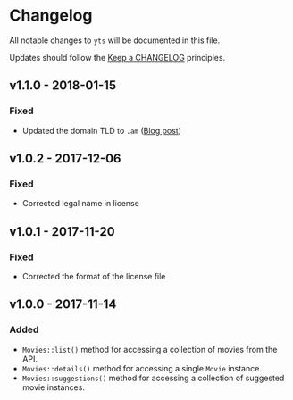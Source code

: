 # Changelog

All notable changes to `yts` will be documented in this file.

Updates should follow the [Keep a CHANGELOG](http://keepachangelog.com/) principles.

## v1.1.0 - 2018-01-15

### Fixed
- Updated the domain TLD to `.am` ([Blog post](https://yts.am/blog/yts-am-new-domain-name-for-yts-yify-website))

## v1.0.2 - 2017-12-06

### Fixed
- Corrected legal name in license

## v1.0.1 - 2017-11-20

### Fixed
- Corrected the format of the license file

## v1.0.0 - 2017-11-14

### Added
- `Movies::list()` method for accessing a collection of movies from the API.
- `Movies::details()` method for accessing a single `Movie` instance.
- `Movies::suggestions()` method for accessing a collection of suggested movie instances.
